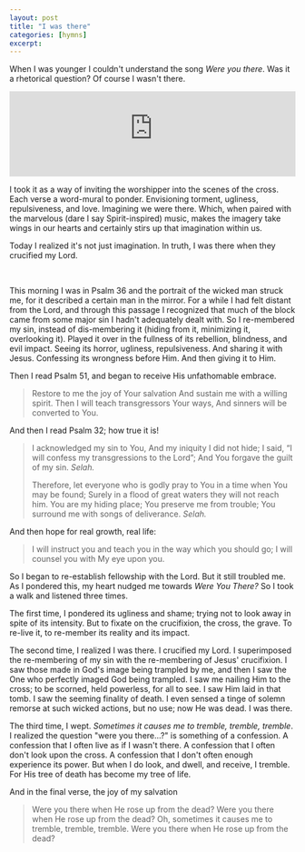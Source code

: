 ```yaml
---
layout: post
title: "I was there"
categories: [hymns]
excerpt: 
---
```



When I was younger I couldn't understand the song *Were you there*. Was it a rhetorical question? Of course I wasn't there.

<iframe src="https://www.youtube-nocookie.com/embed/oKscSEmm8gU?si=LtIWD1JfOWGMWGnB" title="YouTube video player" frameborder="0" allow="accelerometer; autoplay; clipboard-write; encrypted-media; gyroscope; picture-in-picture; web-share" allowfullscreen style="width: 100%"></iframe>

I took it as a way of inviting the worshipper into the scenes of the cross. Each verse a word-mural to ponder. Envisioning torment, ugliness, repulsiveness, and love. Imagining we were there. Which, when paired with the marvelous (dare I say Spirit-inspired) music, makes the imagery take wings in our hearts and certainly stirs up that imagination within us.

Today I realized it's not just imagination. In truth, I was there when they crucified my Lord.

<br>

This morning I was in Psalm 36 and the portrait of the wicked man struck me, for it described a certain man in the mirror. For a while I had felt distant from the Lord, and through this passage I recognized that much of the block came from some major sin I hadn't adequately dealt with. So I re-membered my sin, instead of dis-membering it (hiding from it, minimizing it, overlooking it). Played it over in the fullness of its rebellion, blindness, and evil impact. Seeing its horror, ugliness, repulsiveness. And sharing it with Jesus. Confessing its wrongness before Him. And then giving it to Him.

Then I read Psalm 51, and began to receive His unfathomable embrace. 

> Restore to me the joy of Your salvation
> And sustain me with a willing spirit.
> Then I will teach transgressors Your ways,
> And sinners will be converted to You.

And then I read Psalm 32; how true it is!

> I acknowledged my sin to You,
> And my iniquity I did not hide;
> I said, “I will confess my transgressions to the Lord”;
> And You forgave the guilt of my sin. *Selah.*
>
> Therefore, let everyone who is godly pray to You in a time when You may be found;
> Surely in a flood of great waters they will not reach him.
> You are my hiding place; You preserve me from trouble;
> You surround me with songs of deliverance. *Selah.*

And then hope for real growth, real life:

> I will instruct you and teach you in the way which you should go;
> I will counsel you with My eye upon you.



So I began to re-establish fellowship with the Lord. But it still troubled me.
As I pondered this, my heart nudged me towards *Were You There?* So I took a walk and listened three times. 

The first time, I pondered its ugliness and shame; trying not to look away in spite of its intensity. But to fixate on the crucifixion, the cross, the grave. To re-live it, to re-member its reality and its impact.

The second time, I realized I was there. I crucified my Lord. I superimposed the re-membering of my sin with the re-membering of Jesus' crucifixion. I saw those made in God's image being trampled by me, and then I saw the One who perfectly imaged God being trampled. I saw me nailing Him to the cross; to be scorned, held powerless, for all to see. I saw Him laid in that tomb. I saw the seeming finality of death. I even sensed a tinge of solemn remorse at such wicked actions, but no use; now He was dead. I was there.

The third time, I wept. *Sometimes it causes me to tremble, tremble, tremble*. I realized the question "were you there...?" is something of a confession. A confession that I often live as if I wasn't there. A confession that I often don't look upon the cross. A confession that I don't often enough experience its power. But when I do look, and dwell, and receive, I tremble. For His tree of death has become my tree of life.

And in the final verse, the joy of my salvation

> Were you there when He rose up from the dead?
> Were you there when He rose up from the dead?
> Oh, sometimes it causes me to tremble, tremble, tremble.
> Were you there when He rose up from the dead?

